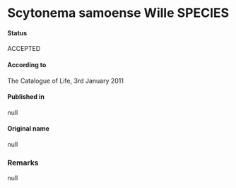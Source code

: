 Scytonema samoense Wille SPECIES
=======

#### Status
ACCEPTED

#### According to
The Catalogue of Life, 3rd January 2011

#### Published in
null

#### Original name
null

### Remarks
null